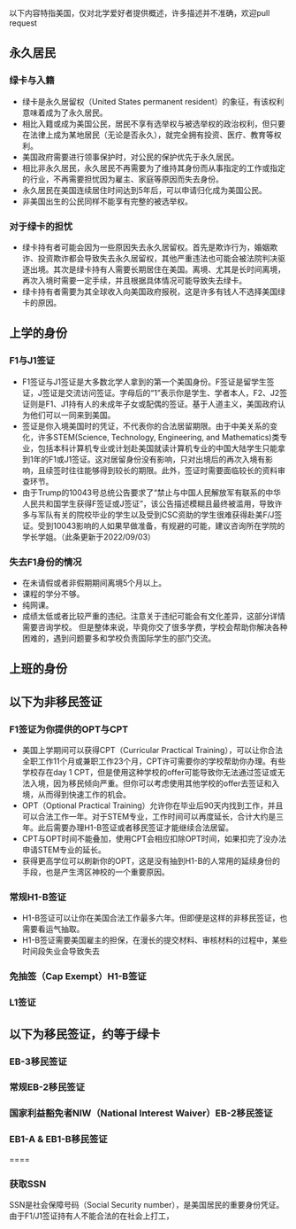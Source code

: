 以下内容特指美国，仅对北学爱好者提供概述，许多描述并不准确，欢迎pull request  
## 永久居民
### 绿卡与入籍  
- 绿卡是永久居留权（United States permanent resident）的象征，有该权利意味着成为了永久居民。  
- 相比入籍或成为美国公民，居民不享有选举权与被选举权的政治权利，但只要在法律上成为某地居民（无论是否永久），就完全拥有投资、医疗、教育等权利。  
- 美国政府需要进行领事保护时，对公民的保护优先于永久居民。 
- 相比非永久居民，永久居民不再需要为了维持其身份而从事指定的工作或指定的行业，不再需要担忧因为雇主、家庭等原因而失去身份。  
- 永久居民在美国连续居住时间达到5年后，可以申请归化成为美国公民。  
- 非美国出生的公民同样不能享有完整的被选举权。  
### 对于绿卡的担忧  
- 绿卡持有者可能会因为一些原因失去永久居留权。首先是欺诈行为，婚姻欺诈、投资欺诈都会导致失去永久居留权，其他严重违法也可能会被法院判决驱逐出境。其次是绿卡持有人需要长期居住在美国。离境、尤其是长时间离境，再次入境时需要一定手续，并且根据具体情况可能导致失去绿卡。  
- 绿卡持有者需要为其全球收入向美国政府报税，这是许多有钱人不选择美国绿卡的原因。   
## 上学的身份  
### F1与J1签证  
- F1签证与J1签证是大多数北学人拿到的第一个美国身份。F签证是留学生签证，J签证是交流访问签证。字母后的“1”表示你是学生、学者本人，F2、J2签证则是F1、J1持有人的未成年子女或配偶的签证。基于人道主义，美国政府认为他们可以一同来到美国。 
- 签证是你入境美国时的凭证，不代表你的合法居留期限。由于中美关系的变化，许多STEM(Science, Technology, Engineering, and Mathematics)类专业，包括本科计算机专业或计划赴美国就读计算机专业的中国大陆学生只能拿到1年的F1或J1签证。这对居留身份没有影响，只对出境后的再次入境有影响，且续签时往往能够得到较长的期限。此外，签证时需要面临较长的资料审查环节。  
- 由于Trump的10043号总统公告要求了“禁止与中国人民解放军有联系的中华人民共和国学生获得F签证或J签证”，该公告描述模糊且最终被滥用，导致许多与军队有关的院校毕业的学生以及受到CSC资助的学生很难获得赴美F/J签证。受到10043影响的人如果早做准备，有规避的可能，建议咨询所在学院的学长学姐。（此条更新于2022/09/03）  
### 失去F1身份的情况  
- 在未请假或者非假期期间离境5个月以上。
- 课程的学分不够。
- 纯网课。
- 成绩太低或者比较严重的违纪。注意关于违纪可能会有文化差异，这部分详情需要咨询学校。
但是整体来说，毕竟你交了很多学费，学校会帮助你解决各种困难的，遇到问题要多和学校负责国际学生的部门交流。

## 上班的身份  
以下为非移民签证
----  
### F1签证为你提供的OPT与CPT  
- 美国上学期间可以获得CPT（Curricular Practical Training），可以让你合法全职工作11个月或兼职工作23个月，CPT许可需要你的学校帮助你办理。有些学校存在day 1 CPT，但是使用这种学校的offer可能导致你无法通过签证或无法入境，因为移民倾向严重。但你可以考虑使用其他学校的offer去签证和入境，从而得到快速工作的机会。
- OPT（Optional Practical Training）允许你在毕业后90天内找到工作，并且可以合法工作一年。对于STEM专业，工作时间可以再度延长，合计大约是三年。此后需要办理H1-B签证或者移民签证才能继续合法居留。  
- CPT与OPT时间不能叠加，使用CPT会相应扣除OPT时间，如果扣完了没办法申请STEM专业的延长。  
- 获得更高学位可以刷新你的OPT，这是没有抽到H1-B的人常用的延续身份的手段，也是产生湾区神校的一个重要原因。  
### 常规H1-B签证  
- H1-B签证可以让你在美国合法工作最多六年。但即便是这样的非移民签证，也需要看运气抽取。  
- H1-B签证需要美国雇主的担保，在漫长的提交材料、审核材料的过程中，某些时间段失业会导致失去

### 免抽签（Cap Exempt）H1-B签证  

### L1签证
以下为移民签证，约等于绿卡
----  
### EB-3移民签证

### 常规EB-2移民签证

### 国家利益豁免者NIW（National Interest Waiver）EB-2移民签证  

### EB1-A & EB1-B移民签证  


====  
### 获取SSN  
SSN是社会保障号码（Social Security number），是美国居民的重要身份凭证。由于F1/J1签证持有人不能合法的在社会上打工，  






